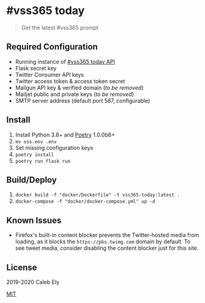  # #vss365 today

> Get the latest #vss365 prompt


## Required Configuration

* Running instance of [#vss365 today API](https://github.com/le717/vss365-today-api/)
* Flask secret key
* Twitter Consumer API keys
* Twitter access token & access token secret
* Mailgun API key & verified domain (_to be removed_)
* Mailjet public and private keys (_to be removed_)
* SMTP server address (default port 587, configurable)

## Install

1. Install Python 3.8+ and [Poetry](https://poetry.eustace.io/) 1.0.0b6+
1. `mv oss.env .env`
1. Set missing configuration keys
1. `poetry install`
1. `poetry run flask run`

## Build/Deploy

1. `docker build -f "docker/Dockerfile" -t vss365-today:latest .`
1. `docker-compose -f "docker/docker-compose.yml" up -d`

## Known Issues

- Firefox's built-in content blocker prevents the Twitter-hosted media from loading,
as it blocks the `https://pbs.twimg.com` domain by default.
To see tweet media, consider disabling the content blocker just for this site.

## License

2019-2020 Caleb Ely

[MIT](LICENSE)
